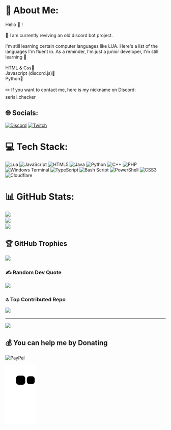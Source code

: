 # 💫 About Me:
Hello 👋 !<br><br>🤖 I am currently reviving an old discord bot project.<br><br>I'm still learning certain computer languages ​​like LUA. Here's a list of the languages ​​I'm fluent in. As a reminder, I'm just a junior developer, I'm still learning 🌱<br><br>HTML & Css🎨<br>Javascript (discord.js)🧠<br>Python🐍<br><br>✏️ If you want to contact me, here is my nickname on Discord: serial_checker


## 🌐 Socials:
[![Discord](https://img.shields.io/badge/Discord-%237289DA.svg?logo=discord&logoColor=white)](https://discord.gg/NaAzPMu3Jy) [![Twitch](https://img.shields.io/badge/Twitch-%239146FF.svg?logo=Twitch&logoColor=white)](https://twitch.tv/serial__checker) 

# 💻 Tech Stack:
![Lua](https://img.shields.io/badge/lua-%232C2D72.svg?style=for-the-badge&logo=lua&logoColor=white) ![JavaScript](https://img.shields.io/badge/javascript-%23323330.svg?style=for-the-badge&logo=javascript&logoColor=%23F7DF1E) ![HTML5](https://img.shields.io/badge/html5-%23E34F26.svg?style=for-the-badge&logo=html5&logoColor=white) ![Java](https://img.shields.io/badge/java-%23ED8B00.svg?style=for-the-badge&logo=openjdk&logoColor=white) ![Python](https://img.shields.io/badge/python-3670A0?style=for-the-badge&logo=python&logoColor=ffdd54) ![C++](https://img.shields.io/badge/c++-%2300599C.svg?style=for-the-badge&logo=c%2B%2B&logoColor=white) ![PHP](https://img.shields.io/badge/php-%23777BB4.svg?style=for-the-badge&logo=php&logoColor=white) ![Windows Terminal](https://img.shields.io/badge/Windows%20Terminal-%234D4D4D.svg?style=for-the-badge&logo=windows-terminal&logoColor=white) ![TypeScript](https://img.shields.io/badge/typescript-%23007ACC.svg?style=for-the-badge&logo=typescript&logoColor=white) ![Bash Script](https://img.shields.io/badge/bash_script-%23121011.svg?style=for-the-badge&logo=gnu-bash&logoColor=white) ![PowerShell](https://img.shields.io/badge/PowerShell-%235391FE.svg?style=for-the-badge&logo=powershell&logoColor=white) ![CSS3](https://img.shields.io/badge/css3-%231572B6.svg?style=for-the-badge&logo=css3&logoColor=white) ![Cloudflare](https://img.shields.io/badge/Cloudflare-F38020?style=for-the-badge&logo=Cloudflare&logoColor=white)
# 📊 GitHub Stats:
![](https://github-readme-stats.vercel.app/api?username=ImSerial&theme=dark&hide_border=true&include_all_commits=true&count_private=false)<br/>
![](https://nirzak-streak-stats.vercel.app/?user=ImSerial&theme=dark&hide_border=true)<br/>
![](https://github-readme-stats.vercel.app/api/top-langs/?username=ImSerial&theme=dark&hide_border=true&include_all_commits=true&count_private=false&layout=compact)

## 🏆 GitHub Trophies
![](https://github-profile-trophy.vercel.app/?username=ImSerial&theme=radical&no-frame=false&no-bg=true&margin-w=4)

### ✍️ Random Dev Quote
![](https://quotes-github-readme.vercel.app/api?type=vetical&theme=radical)

### 🔝 Top Contributed Repo
![](https://github-contributor-stats.vercel.app/api?username=ImSerial&limit=5&theme=dark&combine_all_yearly_contributions=true)

---
[![](https://visitcount.itsvg.in/api?id=ImSerial&icon=0&color=0)](https://visitcount.itsvg.in)

  ## 💰 You can help me by Donating
  [![PayPal](https://img.shields.io/badge/PayPal-00457C?style=for-the-badge&logo=paypal&logoColor=white)](https://paypal.me/ItsSoGod) 

  ![snake gif](https://github.com/ImSerial/ImSerial/blob/output/github-contribution-grid-snake.svg)
